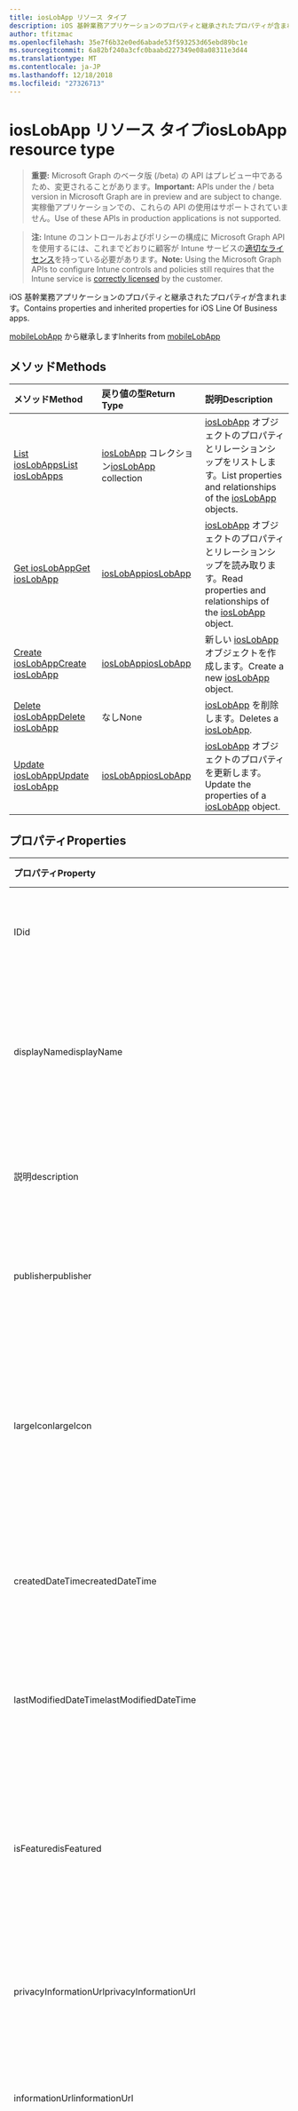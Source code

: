 ```yaml
---
title: iosLobApp リソース タイプ
description: iOS 基幹業務アプリケーションのプロパティと継承されたプロパティが含まれます。
author: tfitzmac
ms.openlocfilehash: 35e7f6b32e0ed6abade53f593253d65ebd89bc1e
ms.sourcegitcommit: 6a82bf240a3cfc0baabd227349e08a08311e3d44
ms.translationtype: MT
ms.contentlocale: ja-JP
ms.lasthandoff: 12/18/2018
ms.locfileid: "27326713"
---
```

# <a name="ioslobapp-resource-type"></a><span data-ttu-id="e4f3d-103">iosLobApp リソース タイプ</span><span class="sxs-lookup"><span data-stu-id="e4f3d-103">iosLobApp resource type</span></span>

> <span data-ttu-id="e4f3d-104">**重要:** Microsoft Graph のベータ版 (/beta) の API はプレビュー中であるため、変更されることがあります。</span><span class="sxs-lookup"><span data-stu-id="e4f3d-104">**Important:** APIs under the / beta version in Microsoft Graph are in preview and are subject to change.</span></span> <span data-ttu-id="e4f3d-105">実稼働アプリケーションでの、これらの API の使用はサポートされていません。</span><span class="sxs-lookup"><span data-stu-id="e4f3d-105">Use of these APIs in production applications is not supported.</span></span>

> <span data-ttu-id="e4f3d-106">**注:** Intune のコントロールおよびポリシーの構成に Microsoft Graph API を使用するには、これまでどおりに顧客が Intune サービスの[適切なライセンス](https://go.microsoft.com/fwlink/?linkid=839381)を持っている必要があります。</span><span class="sxs-lookup"><span data-stu-id="e4f3d-106">**Note:** Using the Microsoft Graph APIs to configure Intune controls and policies still requires that the Intune service is [correctly licensed](https://go.microsoft.com/fwlink/?linkid=839381) by the customer.</span></span>

<span data-ttu-id="e4f3d-107">iOS 基幹業務アプリケーションのプロパティと継承されたプロパティが含まれます。</span><span class="sxs-lookup"><span data-stu-id="e4f3d-107">Contains properties and inherited properties for iOS Line Of Business apps.</span></span>

<span data-ttu-id="e4f3d-108">[mobileLobApp](../resources/intune-apps-mobilelobapp.md) から継承します</span><span class="sxs-lookup"><span data-stu-id="e4f3d-108">Inherits from [mobileLobApp](../resources/intune-apps-mobilelobapp.md)</span></span>

## <a name="methods"></a><span data-ttu-id="e4f3d-109">メソッド</span><span class="sxs-lookup"><span data-stu-id="e4f3d-109">Methods</span></span>
|<span data-ttu-id="e4f3d-110">メソッド</span><span class="sxs-lookup"><span data-stu-id="e4f3d-110">Method</span></span>|<span data-ttu-id="e4f3d-111">戻り値の型</span><span class="sxs-lookup"><span data-stu-id="e4f3d-111">Return Type</span></span>|<span data-ttu-id="e4f3d-112">説明</span><span class="sxs-lookup"><span data-stu-id="e4f3d-112">Description</span></span>|
|:---|:---|:---|
|[<span data-ttu-id="e4f3d-113">List iosLobApps</span><span class="sxs-lookup"><span data-stu-id="e4f3d-113">List iosLobApps</span></span>](../api/intune-apps-ioslobapp-list.md)|<span data-ttu-id="e4f3d-114">[iosLobApp](../resources/intune-apps-ioslobapp.md) コレクション</span><span class="sxs-lookup"><span data-stu-id="e4f3d-114">[iosLobApp](../resources/intune-apps-ioslobapp.md) collection</span></span>|<span data-ttu-id="e4f3d-115">[iosLobApp](../resources/intune-apps-ioslobapp.md) オブジェクトのプロパティとリレーションシップをリストします。</span><span class="sxs-lookup"><span data-stu-id="e4f3d-115">List properties and relationships of the [iosLobApp](../resources/intune-apps-ioslobapp.md) objects.</span></span>|
|[<span data-ttu-id="e4f3d-116">Get iosLobApp</span><span class="sxs-lookup"><span data-stu-id="e4f3d-116">Get iosLobApp</span></span>](../api/intune-apps-ioslobapp-get.md)|[<span data-ttu-id="e4f3d-117">iosLobApp</span><span class="sxs-lookup"><span data-stu-id="e4f3d-117">iosLobApp</span></span>](../resources/intune-apps-ioslobapp.md)|<span data-ttu-id="e4f3d-118">[iosLobApp](../resources/intune-apps-ioslobapp.md) オブジェクトのプロパティとリレーションシップを読み取ります。</span><span class="sxs-lookup"><span data-stu-id="e4f3d-118">Read properties and relationships of the [iosLobApp](../resources/intune-apps-ioslobapp.md) object.</span></span>|
|[<span data-ttu-id="e4f3d-119">Create iosLobApp</span><span class="sxs-lookup"><span data-stu-id="e4f3d-119">Create iosLobApp</span></span>](../api/intune-apps-ioslobapp-create.md)|[<span data-ttu-id="e4f3d-120">iosLobApp</span><span class="sxs-lookup"><span data-stu-id="e4f3d-120">iosLobApp</span></span>](../resources/intune-apps-ioslobapp.md)|<span data-ttu-id="e4f3d-121">新しい [iosLobApp](../resources/intune-apps-ioslobapp.md) オブジェクトを作成します。</span><span class="sxs-lookup"><span data-stu-id="e4f3d-121">Create a new [iosLobApp](../resources/intune-apps-ioslobapp.md) object.</span></span>|
|[<span data-ttu-id="e4f3d-122">Delete iosLobApp</span><span class="sxs-lookup"><span data-stu-id="e4f3d-122">Delete iosLobApp</span></span>](../api/intune-apps-ioslobapp-delete.md)|<span data-ttu-id="e4f3d-123">なし</span><span class="sxs-lookup"><span data-stu-id="e4f3d-123">None</span></span>|<span data-ttu-id="e4f3d-124">[iosLobApp](../resources/intune-apps-ioslobapp.md) を削除します。</span><span class="sxs-lookup"><span data-stu-id="e4f3d-124">Deletes a [iosLobApp](../resources/intune-apps-ioslobapp.md).</span></span>|
|[<span data-ttu-id="e4f3d-125">Update iosLobApp</span><span class="sxs-lookup"><span data-stu-id="e4f3d-125">Update iosLobApp</span></span>](../api/intune-apps-ioslobapp-update.md)|[<span data-ttu-id="e4f3d-126">iosLobApp</span><span class="sxs-lookup"><span data-stu-id="e4f3d-126">iosLobApp</span></span>](../resources/intune-apps-ioslobapp.md)|<span data-ttu-id="e4f3d-127">[iosLobApp](../resources/intune-apps-ioslobapp.md) オブジェクトのプロパティを更新します。</span><span class="sxs-lookup"><span data-stu-id="e4f3d-127">Update the properties of a [iosLobApp](../resources/intune-apps-ioslobapp.md) object.</span></span>|

## <a name="properties"></a><span data-ttu-id="e4f3d-128">プロパティ</span><span class="sxs-lookup"><span data-stu-id="e4f3d-128">Properties</span></span>
|<span data-ttu-id="e4f3d-129">プロパティ</span><span class="sxs-lookup"><span data-stu-id="e4f3d-129">Property</span></span>|<span data-ttu-id="e4f3d-130">種類</span><span class="sxs-lookup"><span data-stu-id="e4f3d-130">Type</span></span>|<span data-ttu-id="e4f3d-131">説明</span><span class="sxs-lookup"><span data-stu-id="e4f3d-131">Description</span></span>|
|:---|:---|:---|
|<span data-ttu-id="e4f3d-132">ID</span><span class="sxs-lookup"><span data-stu-id="e4f3d-132">id</span></span>|<span data-ttu-id="e4f3d-133">String</span><span class="sxs-lookup"><span data-stu-id="e4f3d-133">String</span></span>|<span data-ttu-id="e4f3d-134">エンティティのキー。</span><span class="sxs-lookup"><span data-stu-id="e4f3d-134">Key of the entity.</span></span> <span data-ttu-id="e4f3d-135">[mobileApp](../resources/intune-apps-mobileapp.md) から継承します</span><span class="sxs-lookup"><span data-stu-id="e4f3d-135">Inherited from [mobileApp](../resources/intune-apps-mobileapp.md)</span></span>|
|<span data-ttu-id="e4f3d-136">displayName</span><span class="sxs-lookup"><span data-stu-id="e4f3d-136">displayName</span></span>|<span data-ttu-id="e4f3d-137">String</span><span class="sxs-lookup"><span data-stu-id="e4f3d-137">String</span></span>|<span data-ttu-id="e4f3d-138">管理者が提供またはインポートしたアプリのタイトル。</span><span class="sxs-lookup"><span data-stu-id="e4f3d-138">The admin provided or imported title of the app.</span></span> <span data-ttu-id="e4f3d-139">[mobileApp](../resources/intune-apps-mobileapp.md) から継承します</span><span class="sxs-lookup"><span data-stu-id="e4f3d-139">Inherited from [mobileApp](../resources/intune-apps-mobileapp.md)</span></span>|
|<span data-ttu-id="e4f3d-140">説明</span><span class="sxs-lookup"><span data-stu-id="e4f3d-140">description</span></span>|<span data-ttu-id="e4f3d-141">String</span><span class="sxs-lookup"><span data-stu-id="e4f3d-141">String</span></span>|<span data-ttu-id="e4f3d-142">アプリの説明。</span><span class="sxs-lookup"><span data-stu-id="e4f3d-142">The description of the app.</span></span> <span data-ttu-id="e4f3d-143">[mobileApp](../resources/intune-apps-mobileapp.md) から継承します</span><span class="sxs-lookup"><span data-stu-id="e4f3d-143">Inherited from [mobileApp](../resources/intune-apps-mobileapp.md)</span></span>|
|<span data-ttu-id="e4f3d-144">publisher</span><span class="sxs-lookup"><span data-stu-id="e4f3d-144">publisher</span></span>|<span data-ttu-id="e4f3d-145">String</span><span class="sxs-lookup"><span data-stu-id="e4f3d-145">String</span></span>|<span data-ttu-id="e4f3d-146">アプリの発行元。</span><span class="sxs-lookup"><span data-stu-id="e4f3d-146">The publisher of the app.</span></span> <span data-ttu-id="e4f3d-147">[mobileApp](../resources/intune-apps-mobileapp.md) から継承します</span><span class="sxs-lookup"><span data-stu-id="e4f3d-147">Inherited from [mobileApp](../resources/intune-apps-mobileapp.md)</span></span>|
|<span data-ttu-id="e4f3d-148">largeIcon</span><span class="sxs-lookup"><span data-stu-id="e4f3d-148">largeIcon</span></span>|[<span data-ttu-id="e4f3d-149">mimeContent</span><span class="sxs-lookup"><span data-stu-id="e4f3d-149">mimeContent</span></span>](../resources/intune-shared-mimecontent.md)|<span data-ttu-id="e4f3d-150">アプリの詳細に表示され、アイコンのアップロードに使用される大きなアイコン。</span><span class="sxs-lookup"><span data-stu-id="e4f3d-150">The large icon, to be displayed in the app details and used for upload of the icon.</span></span> <span data-ttu-id="e4f3d-151">[mobileApp](../resources/intune-apps-mobileapp.md) から継承します</span><span class="sxs-lookup"><span data-stu-id="e4f3d-151">Inherited from [mobileApp](../resources/intune-apps-mobileapp.md)</span></span>|
|<span data-ttu-id="e4f3d-152">createdDateTime</span><span class="sxs-lookup"><span data-stu-id="e4f3d-152">createdDateTime</span></span>|<span data-ttu-id="e4f3d-153">DateTimeOffset</span><span class="sxs-lookup"><span data-stu-id="e4f3d-153">DateTimeOffset</span></span>|<span data-ttu-id="e4f3d-154">アプリが作成された日時。</span><span class="sxs-lookup"><span data-stu-id="e4f3d-154">The date and time the app was created.</span></span> <span data-ttu-id="e4f3d-155">[mobileApp](../resources/intune-apps-mobileapp.md) から継承します</span><span class="sxs-lookup"><span data-stu-id="e4f3d-155">Inherited from [mobileApp](../resources/intune-apps-mobileapp.md)</span></span>|
|<span data-ttu-id="e4f3d-156">lastModifiedDateTime</span><span class="sxs-lookup"><span data-stu-id="e4f3d-156">lastModifiedDateTime</span></span>|<span data-ttu-id="e4f3d-157">DateTimeOffset</span><span class="sxs-lookup"><span data-stu-id="e4f3d-157">DateTimeOffset</span></span>|<span data-ttu-id="e4f3d-158">アプリが最後に変更された日時。</span><span class="sxs-lookup"><span data-stu-id="e4f3d-158">The date and time the app was last modified.</span></span> <span data-ttu-id="e4f3d-159">[mobileApp](../resources/intune-apps-mobileapp.md) から継承します</span><span class="sxs-lookup"><span data-stu-id="e4f3d-159">Inherited from [mobileApp](../resources/intune-apps-mobileapp.md)</span></span>|
|<span data-ttu-id="e4f3d-160">isFeatured</span><span class="sxs-lookup"><span data-stu-id="e4f3d-160">isFeatured</span></span>|<span data-ttu-id="e4f3d-161">Boolean</span><span class="sxs-lookup"><span data-stu-id="e4f3d-161">Boolean</span></span>|<span data-ttu-id="e4f3d-162">アプリが管理者のおすすめとしてマークされたかどうかを示す値。[mobileApp](../resources/intune-apps-mobileapp.md) から継承します</span><span class="sxs-lookup"><span data-stu-id="e4f3d-162">The value indicating whether the app is marked as featured by the admin. Inherited from [mobileApp](../resources/intune-apps-mobileapp.md)</span></span>|
|<span data-ttu-id="e4f3d-163">privacyInformationUrl</span><span class="sxs-lookup"><span data-stu-id="e4f3d-163">privacyInformationUrl</span></span>|<span data-ttu-id="e4f3d-164">String</span><span class="sxs-lookup"><span data-stu-id="e4f3d-164">String</span></span>|<span data-ttu-id="e4f3d-165">プライバシーに関する声明の URL。</span><span class="sxs-lookup"><span data-stu-id="e4f3d-165">The privacy statement Url.</span></span> <span data-ttu-id="e4f3d-166">[mobileApp](../resources/intune-apps-mobileapp.md) から継承します</span><span class="sxs-lookup"><span data-stu-id="e4f3d-166">Inherited from [mobileApp](../resources/intune-apps-mobileapp.md)</span></span>|
|<span data-ttu-id="e4f3d-167">informationUrl</span><span class="sxs-lookup"><span data-stu-id="e4f3d-167">informationUrl</span></span>|<span data-ttu-id="e4f3d-168">String</span><span class="sxs-lookup"><span data-stu-id="e4f3d-168">String</span></span>|<span data-ttu-id="e4f3d-169">詳細情報の URL。</span><span class="sxs-lookup"><span data-stu-id="e4f3d-169">The more information Url.</span></span> <span data-ttu-id="e4f3d-170">[mobileApp](../resources/intune-apps-mobileapp.md) から継承します</span><span class="sxs-lookup"><span data-stu-id="e4f3d-170">Inherited from [mobileApp](../resources/intune-apps-mobileapp.md)</span></span>|
|<span data-ttu-id="e4f3d-171">owner</span><span class="sxs-lookup"><span data-stu-id="e4f3d-171">owner</span></span>|<span data-ttu-id="e4f3d-172">String</span><span class="sxs-lookup"><span data-stu-id="e4f3d-172">String</span></span>|<span data-ttu-id="e4f3d-173">アプリの所有者。</span><span class="sxs-lookup"><span data-stu-id="e4f3d-173">The owner of the app.</span></span> <span data-ttu-id="e4f3d-174">[mobileApp](../resources/intune-apps-mobileapp.md) から継承します</span><span class="sxs-lookup"><span data-stu-id="e4f3d-174">Inherited from [mobileApp](../resources/intune-apps-mobileapp.md)</span></span>|
|<span data-ttu-id="e4f3d-175">developer</span><span class="sxs-lookup"><span data-stu-id="e4f3d-175">developer</span></span>|<span data-ttu-id="e4f3d-176">String</span><span class="sxs-lookup"><span data-stu-id="e4f3d-176">String</span></span>|<span data-ttu-id="e4f3d-177">アプリの開発者。</span><span class="sxs-lookup"><span data-stu-id="e4f3d-177">The developer of the app.</span></span> <span data-ttu-id="e4f3d-178">[mobileApp](../resources/intune-apps-mobileapp.md) から継承します</span><span class="sxs-lookup"><span data-stu-id="e4f3d-178">Inherited from [mobileApp](../resources/intune-apps-mobileapp.md)</span></span>|
|<span data-ttu-id="e4f3d-179">notes</span><span class="sxs-lookup"><span data-stu-id="e4f3d-179">notes</span></span>|<span data-ttu-id="e4f3d-180">String</span><span class="sxs-lookup"><span data-stu-id="e4f3d-180">String</span></span>|<span data-ttu-id="e4f3d-181">アプリ用のメモ。</span><span class="sxs-lookup"><span data-stu-id="e4f3d-181">Notes for the app.</span></span> <span data-ttu-id="e4f3d-182">[mobileApp](../resources/intune-apps-mobileapp.md) から継承します</span><span class="sxs-lookup"><span data-stu-id="e4f3d-182">Inherited from [mobileApp](../resources/intune-apps-mobileapp.md)</span></span>|
|<span data-ttu-id="e4f3d-183">uploadState</span><span class="sxs-lookup"><span data-stu-id="e4f3d-183">uploadState</span></span>|<span data-ttu-id="e4f3d-184">Int32</span><span class="sxs-lookup"><span data-stu-id="e4f3d-184">Int32</span></span>|<span data-ttu-id="e4f3d-185">アップロードの状態です。</span><span class="sxs-lookup"><span data-stu-id="e4f3d-185">The upload state.</span></span> <span data-ttu-id="e4f3d-186">[mobileApp](../resources/intune-apps-mobileapp.md) から継承します</span><span class="sxs-lookup"><span data-stu-id="e4f3d-186">Inherited from [mobileApp](../resources/intune-apps-mobileapp.md)</span></span>|
|<span data-ttu-id="e4f3d-187">publishingState</span><span class="sxs-lookup"><span data-stu-id="e4f3d-187">publishingState</span></span>|[<span data-ttu-id="e4f3d-188">mobileAppPublishingState</span><span class="sxs-lookup"><span data-stu-id="e4f3d-188">mobileAppPublishingState</span></span>](../resources/intune-apps-mobileapppublishingstate.md)|<span data-ttu-id="e4f3d-189">アプリの発行の状態。</span><span class="sxs-lookup"><span data-stu-id="e4f3d-189">The publishing state for the app.</span></span> <span data-ttu-id="e4f3d-190">アプリが発行されていない限り、アプリを割り当てることができません。</span><span class="sxs-lookup"><span data-stu-id="e4f3d-190">The app cannot be assigned unless the app is published.</span></span> <span data-ttu-id="e4f3d-191">[MobileApp](../resources/intune-apps-mobileapp.md)から継承されます。</span><span class="sxs-lookup"><span data-stu-id="e4f3d-191">Inherited from [mobileApp](../resources/intune-apps-mobileapp.md).</span></span> <span data-ttu-id="e4f3d-192">可能な値は、`notPublished`、`processing`、`published` です。</span><span class="sxs-lookup"><span data-stu-id="e4f3d-192">Possible values are: `notPublished`, `processing`, `published`.</span></span>|
|<span data-ttu-id="e4f3d-193">committedContentVersion</span><span class="sxs-lookup"><span data-stu-id="e4f3d-193">committedContentVersion</span></span>|<span data-ttu-id="e4f3d-194">String</span><span class="sxs-lookup"><span data-stu-id="e4f3d-194">String</span></span>|<span data-ttu-id="e4f3d-195">内部にコミットされたコンテンツのバージョン。</span><span class="sxs-lookup"><span data-stu-id="e4f3d-195">The internal committed content version.</span></span> <span data-ttu-id="e4f3d-196">[mobileLobApp](../resources/intune-apps-mobilelobapp.md) から継承します</span><span class="sxs-lookup"><span data-stu-id="e4f3d-196">Inherited from [mobileLobApp](../resources/intune-apps-mobilelobapp.md)</span></span>|
|<span data-ttu-id="e4f3d-197">fileName</span><span class="sxs-lookup"><span data-stu-id="e4f3d-197">fileName</span></span>|<span data-ttu-id="e4f3d-198">String</span><span class="sxs-lookup"><span data-stu-id="e4f3d-198">String</span></span>|<span data-ttu-id="e4f3d-199">メインの Lob アプリケーションのファイル名。</span><span class="sxs-lookup"><span data-stu-id="e4f3d-199">The name of the main Lob application file.</span></span> <span data-ttu-id="e4f3d-200">[mobileLobApp](../resources/intune-apps-mobilelobapp.md) から継承します</span><span class="sxs-lookup"><span data-stu-id="e4f3d-200">Inherited from [mobileLobApp](../resources/intune-apps-mobilelobapp.md)</span></span>|
|<span data-ttu-id="e4f3d-201">size</span><span class="sxs-lookup"><span data-stu-id="e4f3d-201">size</span></span>|<span data-ttu-id="e4f3d-202">Int64</span><span class="sxs-lookup"><span data-stu-id="e4f3d-202">Int64</span></span>|<span data-ttu-id="e4f3d-203">アップロードされたすべてのファイルを含む合計サイズ。</span><span class="sxs-lookup"><span data-stu-id="e4f3d-203">The total size, including all uploaded files.</span></span> <span data-ttu-id="e4f3d-204">[mobileLobApp](../resources/intune-apps-mobilelobapp.md) から継承します</span><span class="sxs-lookup"><span data-stu-id="e4f3d-204">Inherited from [mobileLobApp](../resources/intune-apps-mobilelobapp.md)</span></span>|
|<span data-ttu-id="e4f3d-205">bundleId</span><span class="sxs-lookup"><span data-stu-id="e4f3d-205">bundleId</span></span>|<span data-ttu-id="e4f3d-206">String</span><span class="sxs-lookup"><span data-stu-id="e4f3d-206">String</span></span>|<span data-ttu-id="e4f3d-207">ID 名。</span><span class="sxs-lookup"><span data-stu-id="e4f3d-207">The Identity Name.</span></span>|
|<span data-ttu-id="e4f3d-208">applicableDeviceType</span><span class="sxs-lookup"><span data-stu-id="e4f3d-208">applicableDeviceType</span></span>|[<span data-ttu-id="e4f3d-209">iosDeviceType</span><span class="sxs-lookup"><span data-stu-id="e4f3d-209">iosDeviceType</span></span>](../resources/intune-apps-iosdevicetype.md)|<span data-ttu-id="e4f3d-210">このアプリを実行できる iOS アーキテクチャ。</span><span class="sxs-lookup"><span data-stu-id="e4f3d-210">The iOS architecture for which this app can run on.</span></span>|
|<span data-ttu-id="e4f3d-211">minimumSupportedOperatingSystem</span><span class="sxs-lookup"><span data-stu-id="e4f3d-211">minimumSupportedOperatingSystem</span></span>|[<span data-ttu-id="e4f3d-212">iosMinimumOperatingSystem</span><span class="sxs-lookup"><span data-stu-id="e4f3d-212">iosMinimumOperatingSystem</span></span>](../resources/intune-apps-iosminimumoperatingsystem.md)|<span data-ttu-id="e4f3d-213">該当するオペレーティング システムの最小の値です。</span><span class="sxs-lookup"><span data-stu-id="e4f3d-213">The value for the minimum applicable operating system.</span></span>|
|<span data-ttu-id="e4f3d-214">expirationDateTime</span><span class="sxs-lookup"><span data-stu-id="e4f3d-214">expirationDateTime</span></span>|<span data-ttu-id="e4f3d-215">DateTimeOffset</span><span class="sxs-lookup"><span data-stu-id="e4f3d-215">DateTimeOffset</span></span>|<span data-ttu-id="e4f3d-216">有効期限。</span><span class="sxs-lookup"><span data-stu-id="e4f3d-216">The expiration time.</span></span>|
|<span data-ttu-id="e4f3d-217">VersionNumber</span><span class="sxs-lookup"><span data-stu-id="e4f3d-217">versionNumber</span></span>|<span data-ttu-id="e4f3d-218">String</span><span class="sxs-lookup"><span data-stu-id="e4f3d-218">String</span></span>|<span data-ttu-id="e4f3d-219">iOS 基幹業務 (LoB) アプリのバージョン番号。</span><span class="sxs-lookup"><span data-stu-id="e4f3d-219">The version number of iOS Line of Business (LoB) app.</span></span>|
|<span data-ttu-id="e4f3d-220">buildNumber</span><span class="sxs-lookup"><span data-stu-id="e4f3d-220">buildNumber</span></span>|<span data-ttu-id="e4f3d-221">String</span><span class="sxs-lookup"><span data-stu-id="e4f3d-221">String</span></span>|<span data-ttu-id="e4f3d-222">iOS 基幹業務 (LoB) アプリのビルド番号。</span><span class="sxs-lookup"><span data-stu-id="e4f3d-222">The build number of iOS Line of Business (LoB) app.</span></span>|
|<span data-ttu-id="e4f3d-223">identityVersion</span><span class="sxs-lookup"><span data-stu-id="e4f3d-223">identityVersion</span></span>|<span data-ttu-id="e4f3d-224">String</span><span class="sxs-lookup"><span data-stu-id="e4f3d-224">String</span></span>|<span data-ttu-id="e4f3d-225">ID のバージョン。</span><span class="sxs-lookup"><span data-stu-id="e4f3d-225">The identity version.</span></span>|

## <a name="relationships"></a><span data-ttu-id="e4f3d-226">リレーションシップ</span><span class="sxs-lookup"><span data-stu-id="e4f3d-226">Relationships</span></span>
|<span data-ttu-id="e4f3d-227">リレーションシップ</span><span class="sxs-lookup"><span data-stu-id="e4f3d-227">Relationship</span></span>|<span data-ttu-id="e4f3d-228">型</span><span class="sxs-lookup"><span data-stu-id="e4f3d-228">Type</span></span>|<span data-ttu-id="e4f3d-229">説明</span><span class="sxs-lookup"><span data-stu-id="e4f3d-229">Description</span></span>|
|:---|:---|:---|
|<span data-ttu-id="e4f3d-230">categories</span><span class="sxs-lookup"><span data-stu-id="e4f3d-230">categories</span></span>|<span data-ttu-id="e4f3d-231">[mobileAppCategory](../resources/intune-apps-mobileappcategory.md) コレクション</span><span class="sxs-lookup"><span data-stu-id="e4f3d-231">[mobileAppCategory](../resources/intune-apps-mobileappcategory.md) collection</span></span>|<span data-ttu-id="e4f3d-232">このアプリのカテゴリのリスト。</span><span class="sxs-lookup"><span data-stu-id="e4f3d-232">The list of categories for this app.</span></span> <span data-ttu-id="e4f3d-233">[mobileApp](../resources/intune-apps-mobileapp.md) から継承します</span><span class="sxs-lookup"><span data-stu-id="e4f3d-233">Inherited from [mobileApp](../resources/intune-apps-mobileapp.md)</span></span>|
|<span data-ttu-id="e4f3d-234">assignments</span><span class="sxs-lookup"><span data-stu-id="e4f3d-234">assignments</span></span>|<span data-ttu-id="e4f3d-235">[mobileAppAssignment](../resources/intune-apps-mobileappassignment.md) コレクション</span><span class="sxs-lookup"><span data-stu-id="e4f3d-235">[mobileAppAssignment](../resources/intune-apps-mobileappassignment.md) collection</span></span>|<span data-ttu-id="e4f3d-236">このモバイル アプリのグループ割り当てのリスト。</span><span class="sxs-lookup"><span data-stu-id="e4f3d-236">The list of group assignments for this mobile app.</span></span> <span data-ttu-id="e4f3d-237">[mobileApp](../resources/intune-apps-mobileapp.md) から継承します</span><span class="sxs-lookup"><span data-stu-id="e4f3d-237">Inherited from [mobileApp](../resources/intune-apps-mobileapp.md)</span></span>|
|<span data-ttu-id="e4f3d-238">installSummary</span><span class="sxs-lookup"><span data-stu-id="e4f3d-238">installSummary</span></span>|[<span data-ttu-id="e4f3d-239">mobileAppInstallSummary</span><span class="sxs-lookup"><span data-stu-id="e4f3d-239">mobileAppInstallSummary</span></span>](../resources/intune-apps-mobileappinstallsummary.md)|<span data-ttu-id="e4f3d-240">モバイル アプリ インストール概要です。</span><span class="sxs-lookup"><span data-stu-id="e4f3d-240">Mobile App Install Summary.</span></span> <span data-ttu-id="e4f3d-241">[mobileApp](../resources/intune-apps-mobileapp.md) から継承します</span><span class="sxs-lookup"><span data-stu-id="e4f3d-241">Inherited from [mobileApp](../resources/intune-apps-mobileapp.md)</span></span>|
|<span data-ttu-id="e4f3d-242">deviceStatuses</span><span class="sxs-lookup"><span data-stu-id="e4f3d-242">deviceStatuses</span></span>|<span data-ttu-id="e4f3d-243">[mobileAppInstallStatus](../resources/intune-apps-mobileappinstallstatus.md)コレクション</span><span class="sxs-lookup"><span data-stu-id="e4f3d-243">[mobileAppInstallStatus](../resources/intune-apps-mobileappinstallstatus.md) collection</span></span>|<span data-ttu-id="e4f3d-244">このモバイル アプリケーションのインストール状況の一覧です。</span><span class="sxs-lookup"><span data-stu-id="e4f3d-244">The list of installation states for this mobile app.</span></span> <span data-ttu-id="e4f3d-245">[mobileApp](../resources/intune-apps-mobileapp.md) から継承します</span><span class="sxs-lookup"><span data-stu-id="e4f3d-245">Inherited from [mobileApp](../resources/intune-apps-mobileapp.md)</span></span>|
|<span data-ttu-id="e4f3d-246">userStatuses</span><span class="sxs-lookup"><span data-stu-id="e4f3d-246">userStatuses</span></span>|<span data-ttu-id="e4f3d-247">[userAppInstallStatus](../resources/intune-apps-userappinstallstatus.md)コレクション</span><span class="sxs-lookup"><span data-stu-id="e4f3d-247">[userAppInstallStatus](../resources/intune-apps-userappinstallstatus.md) collection</span></span>|<span data-ttu-id="e4f3d-248">このモバイル アプリケーションのインストール状況の一覧です。</span><span class="sxs-lookup"><span data-stu-id="e4f3d-248">The list of installation states for this mobile app.</span></span> <span data-ttu-id="e4f3d-249">[mobileApp](../resources/intune-apps-mobileapp.md) から継承します</span><span class="sxs-lookup"><span data-stu-id="e4f3d-249">Inherited from [mobileApp](../resources/intune-apps-mobileapp.md)</span></span>|
|<span data-ttu-id="e4f3d-250">contentVersions</span><span class="sxs-lookup"><span data-stu-id="e4f3d-250">contentVersions</span></span>|<span data-ttu-id="e4f3d-251">[mobileAppContent](../resources/intune-apps-mobileappcontent.md) コレクション</span><span class="sxs-lookup"><span data-stu-id="e4f3d-251">[mobileAppContent](../resources/intune-apps-mobileappcontent.md) collection</span></span>|<span data-ttu-id="e4f3d-252">このアプリのコンテンツのバージョンのリスト。</span><span class="sxs-lookup"><span data-stu-id="e4f3d-252">The list of content versions for this app.</span></span> <span data-ttu-id="e4f3d-253">[mobileLobApp](../resources/intune-apps-mobilelobapp.md) から継承します</span><span class="sxs-lookup"><span data-stu-id="e4f3d-253">Inherited from [mobileLobApp](../resources/intune-apps-mobilelobapp.md)</span></span>|

## <a name="json-representation"></a><span data-ttu-id="e4f3d-254">JSON 表記</span><span class="sxs-lookup"><span data-stu-id="e4f3d-254">JSON Representation</span></span>
<span data-ttu-id="e4f3d-255">以下は、リソースの JSON 表記です。</span><span class="sxs-lookup"><span data-stu-id="e4f3d-255">Here is a JSON representation of the resource.</span></span>
<!-- {
  "blockType": "resource",
  "keyProperty": "id",
  "@odata.type": "microsoft.graph.iosLobApp"
}
-->
``` json
{
  "@odata.type": "#microsoft.graph.iosLobApp",
  "id": "String (identifier)",
  "displayName": "String",
  "description": "String",
  "publisher": "String",
  "largeIcon": {
    "@odata.type": "microsoft.graph.mimeContent",
    "type": "String",
    "value": "binary"
  },
  "createdDateTime": "String (timestamp)",
  "lastModifiedDateTime": "String (timestamp)",
  "isFeatured": true,
  "privacyInformationUrl": "String",
  "informationUrl": "String",
  "owner": "String",
  "developer": "String",
  "notes": "String",
  "uploadState": 1024,
  "publishingState": "String",
  "committedContentVersion": "String",
  "fileName": "String",
  "size": 1024,
  "bundleId": "String",
  "applicableDeviceType": {
    "@odata.type": "microsoft.graph.iosDeviceType",
    "iPad": true,
    "iPhoneAndIPod": true
  },
  "minimumSupportedOperatingSystem": {
    "@odata.type": "microsoft.graph.iosMinimumOperatingSystem",
    "v8_0": true,
    "v9_0": true,
    "v10_0": true,
    "v11_0": true,
    "v12_0": true
  },
  "expirationDateTime": "String (timestamp)",
  "versionNumber": "String",
  "buildNumber": "String",
  "identityVersion": "String"
}
```






